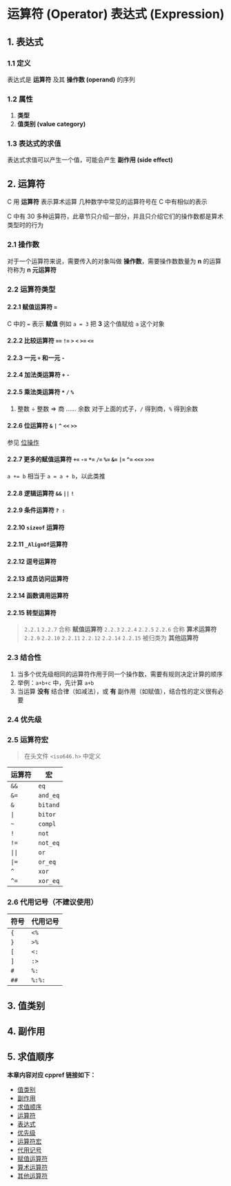 # 运算符 (Operator) 表达式 (Expression)

## 1. 表达式

### 1.1 定义

表达式是 **运算符** 及其 **操作数 (operand)** 的序列

### 1.2 属性

1. **类型**
2. **值类别 (value category)**

### 1.3 表达式的求值

表达式求值可以产生一个值，可能会产生 **副作用 (side effect)**

## 2. 运算符

C 用 **运算符** 表示算术运算
几种数学中常见的运算符号在 C 中有相似的表示

C 中有 30 多种运算符，此章节只介绍一部分，并且只介绍它们的操作数都是算术类型时的行为

### 2.1 操作数

对于一个运算符来说，需要传入的对象叫做 **操作数**，需要操作数数量为 **n** 的运算符称为 **n 元运算符**

### 2.2 运算符类型

#### 2.2.1 赋值运算符 `=`

C 中的 `=` 表示 **赋值**
例如 `a = 3` 把 **3** 这个值赋给 `a` 这个对象

#### 2.2.2 比较运算符 `==` `!=` `>` `<` `>=` `<=`

#### 2.2.3 一元 `+` 和一元 `-`

#### 2.2.4 加法类运算符 `+` `-`

#### 2.2.5 乘法类运算符 `*` `/` `%`

1. 整数 ÷ 整数 => 商 …… 余数
   对于上面的式子，`/` 得到商，`%` 得到余数

#### 2.2.6 位运算符 `&` `|` `^` `<<` `>>`

参见 [位操作](/教程/正文/语法和标准库/unk_位操作.md)

#### 2.2.7 更多的赋值运算符 `+=` `-=` `*=` `/=` `%=` `&=` `|=` `^=` `<<=` `>>=`

`a += b` 相当于 `a = a + b`，以此类推

#### 2.2.8 逻辑运算符 `&&` `||` `!`

#### 2.2.9 条件运算符 ` ? : `

#### 2.2.10 `sizeof` 运算符

#### 2.2.11 `_AlignOf`运算符

#### 2.2.12 逗号运算符

#### 2.2.13 成员访问运算符

#### 2.2.14 函数调用运算符

#### 2.2.15 转型运算符

> `2.2.1` `2.2.7` 合称 **赋值运算符**
> `2.2.3` `2.2.4` `2.2.5` `2.2.6` 合称 **算术运算符**
> `2.2.9` `2.2.10` `2.2.11` `2.2.12` `2.2.14` `2.2.15` 被归类为 **其他运算符**

### 2.3 结合性

1. 当多个优先级相同的运算符作用于同一个操作数，需要有规则决定计算的顺序
2. 举例：`a+b+c` 中，先计算 `a+b`
3. 当运算 **没有** 结合律（如减法），或 **有** 副作用（如赋值），结合性的定义很有必要

### 2.4 优先级

### 2.5 运算符宏

> 在头文件 `<iso646.h>` 中定义

|运算符|宏|
|-|-|
|`&&`|`eq`|
|`&=`|`and_eq`|
|`&`|`bitand`|
|`\|`|`bitor`|
|`~`|`compl`|
|`!`|`not`|
|`!=`|`not_eq`|
|`\|\|`|`or`|
|`\|=`|`or_eq`|
|`^`|`xor`|
|`^=`|`xor_eq`|

### 2.6 代用记号（不建议使用）

|符号|代用记号|
|-|-|
|`{`|`<%`|
|`}`|`>%`|
|`[`|`<:`|
|`]`|`:>`|
|`#`|`%:`|
|`##`|`%:%:`|

## 3. 值类别

## 4. 副作用

## 5. 求值顺序

**本章内容对应 cppref 链接如下：**

+ [值类别](https://zh.cppreference.com/w/c/language/value_category)
+ [副作用](https://zh.cppreference.com/w/c/language/eval_order)
+ [求值顺序](https://zh.cppreference.com/w/c/language/eval_order)
+ [运算符](https://zh.cppreference.com/w/c/language/operator_other)
+ [表达式](https://zh.cppreference.com/w/c/language/expressions)
+ [优先级](https://zh.cppreference.com/w/c/language/operator_precedence)
+ [运算符宏](https://zh.cppreference.com/w/c/language/operator_alternative)
+ [代用记号](https://zh.cppreference.com/w/c/language/operator_alternative)
+ [赋值运算符](https://zh.cppreference.com/w/c/language/operator_assignment)
+ [算术运算符](https://zh.cppreference.com/w/c/language/operator_arithmetic)
+ [其他运算符](https://zh.cppreference.com/w/c/language/operator_other)
